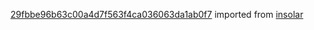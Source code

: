 [29fbbe96b63c00a4d7f563f4ca036063da1ab0f7](https://github.com/insolar/insolar/commit/29fbbe96b63c00a4d7f563f4ca036063da1ab0f7) imported from [insolar](https://github.com/insolar/insolar)
